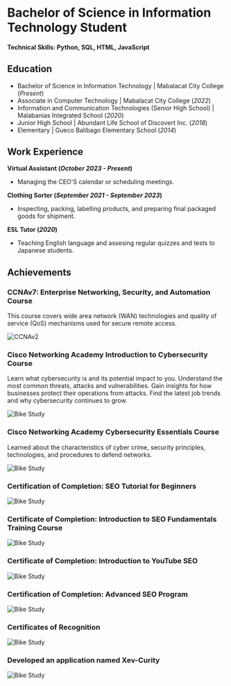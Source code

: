 # Bachelor of Science in Information Technology Student

#### Technical Skills: Python, SQL, HTML, JavaScript

## Education
- Bachelor of Science in Information Technology | Mabalacat City College (_Present_)								       		
- Associate in Computer Technology	| Mabalacat City College (_2022_)	 			        		
- Information and Communication Technologies (Senior High School) | Malabanias Integrated School (_2020_)
- Junior High School | Abundant Life School of Discovert Inc. (_2018_)
- Elementary | Gueco Balibago Elementary School (_2014_)

## Work Experience
**Virtual Assistant (_October 2023 - Present_)**
- Managing the CEO'S calendar or scheduling meetings.

**Clothing Sorter (_September 2021 - September 2023_)**
- Inspecting, packing, labelling products, and preparing final packaged goods for shipment.

**ESL Tutor (_2020_)**
- Teaching English language and assesing regular quizzes and tests to Japanese students.

## Achievements
### CCNAv7: Enterprise Networking, Security, and Automation Course

This course covers wide area network (WAN) technologies and quality of service (QoS) mechanisms used for secure remote access.

![CCNAv2](/assets/ccnav7.webp)

### Cisco Networking Academy Introduction to Cybersecurity Course

Learn what cybersecurity is and its potential impact to you. Understand the most common threats, attacks and vulnerabilities. Gain insights for how businesses protect their operations from attacks. Find the latest job trends and why cybersecurity continues to grow.

![Bike Study](/assets/introductiontocybersecutiy.webp)

### Cisco Networking Academy Cybersecurity Essentials Course

Learned about the characteristics of cyber crime, security principles, technologies, and procedures to defend networks. 

![Bike Study](/assets/cybersecurityessentialscourse.webp)

### Certification of Completion: SEO Tutorial for Beginners

![Bike Study](/assets/seotutorialforbeginners.webp)

### Certificate of Completion: Introduction to SEO Fundamentals Training Course

![Bike Study](/assets/seofundamentalstrainingcourse.webp)

### Certificate of Completion: Introduction to YouTube SEO

![Bike Study](/assets/introductiontoyt.webp)

### Certification of Completion: Advanced SEO Program

![Bike Study](/assets/advancedseo.webp)

### Certificates of Recognition

![Bike Study](/assets/recognition.webp)

### Developed an application named Xev-Curity

![Bike Study](/assets/xevcurity.webp)
